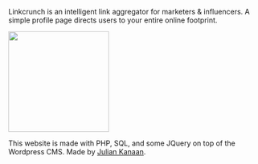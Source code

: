 Linkcrunch is an intelligent link aggregator for marketers & influencers. A simple profile page directs users to your entire online footprint. 

<img src="https://i.imgur.com/rZwYiiQ.png" width="200px">

This website is made with PHP, SQL, and some JQuery on top of the Wordpress CMS. 
Made by <a href='https://juliankanaan.com'>Julian Kanaan</a>.
